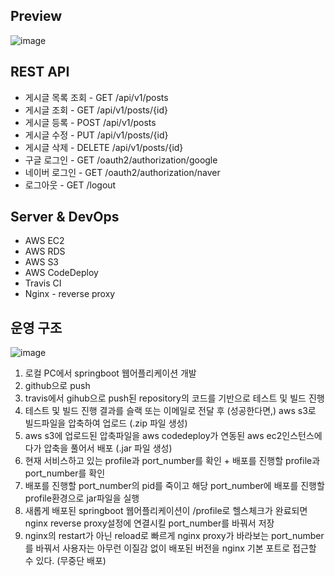 ## Preview
![image](https://user-images.githubusercontent.com/46255148/109003542-eb7a0780-76ea-11eb-8e8f-aa3e551867b6.png)


## REST API
- 게시글 목록 조회 - GET  /api/v1/posts
- 게시글 조회 - GET  /api/v1/posts/{id}
- 게시글 등록 - POST  /api/v1/posts
- 게시글 수정 - PUT  /api/v1/posts/{id}
- 게시글 삭제 - DELETE  /api/v1/posts/{id}
- 구글 로그인 - GET  /oauth2/authorization/google
- 네이버 로그인 - GET  /oauth2/authorization/naver
- 로그아웃 - GET  /logout

## Server & DevOps
- AWS EC2
- AWS RDS
- AWS S3
- AWS CodeDeploy
- Travis CI
- Nginx - reverse proxy

## 운영 구조
![image](https://user-images.githubusercontent.com/46255148/108992904-2c6b1f80-76dd-11eb-8b5f-4ffa78094d5e.png)
1. 로컬 PC에서 springboot 웹어플리케이션 개발
2. github으로 push
3. travis에서 gihub으로 push된 repository의 코드를 기반으로 테스트 및 빌드 진행
4. 테스트 및 빌드 진행 결과를 슬랙 또는 이메일로 전달 후 (성공한다면,) aws s3로 빌드파일을 압축하여 업로드 (.zip 파일 생성)
5. aws s3에 업로드된 압축파일을 aws codedeploy가 연동된 aws ec2인스턴스에다가 압축을 풀어서 배포 (.jar 파일 생성)
6. 현재 서비스하고 있는 profile과 port_number를 확인 + 배포를 진행할 profile과 port_number를 확인
7. 배포를 진행할 port_number의 pid를 죽이고 해당 port_number에 배포를 진행할 profile환경으로 jar파일을 실행
8. 새롭게 배포된 springboot 웹어플리케이션이 /profile로 헬스체크가 완료되면 nginx reverse proxy설정에 연결시킬 port_number를 바꿔서 저장
9. nginx의 restart가 아닌 reload로 빠르게 nginx proxy가 바라보는 port_number를 바꿔서 사용자는 아무런 이질감 없이 배포된 버전을 nginx 기본 포트로 접근할 수 있다. (무중단 배포)